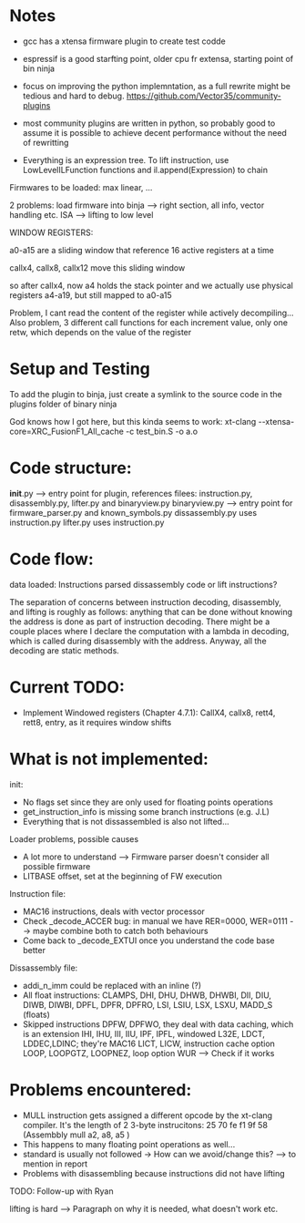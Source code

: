# Notes

- gcc has a xtensa  firmware plugin to create test codde
- espressif is a good starfting point, older cpu fr extensa, starting point of bin ninja
- focus on improving the python implemntation, as a full rewrite might be tedious and hard to debug.
https://github.com/Vector35/community-plugins
- most community plugins are written in python, so probably good to assume it is possible to achieve decent performance without the need of rewritting

- Everything is an expression tree. To lift instruction, use LowLevelILFunction functions and il.append(Expression) to chain

Firmwares to be loaded: max linear, ...

2 problems:
  load firmware into binja --> right section, all info, vector handling etc.
  ISA --> lifting to low level


WINDOW REGISTERS:


a0-a15 are a sliding window that reference 16 active registers at a time

callx4, callx8, callx12 move this sliding window

so after callx4, now a4 holds the stack pointer and we actually use physical registers a4-a19, but still mapped to a0-a15

Problem, I cant read the content of the register while actively decompiling...
Also problem, 3 different call functions for each increment value, only one retw, which depends on the value of the register


# Setup and Testing
To add the plugin to binja, just create a symlink to the source code in the plugins folder of binary ninja

God knows how I got here, but this kinda seems to work:
 xt-clang --xtensa-core=XRC_FusionF1_All_cache -c test_bin.S -o a.o

# Code structure:
__init__.py --> entry point for plugin, references filees: instruction.py, disassembly.py, lifter.py and binaryview.py
binaryview.py --> entry point for firmware_parser.py and known_symbols.py
dissassembly.py uses instruction.py
lifter.py uses instruction.py

# Code flow:
data loaded:
Instructions parsed
dissassembly code or lift instructions?


The separation of concerns between instruction decoding, disassembly, and
lifting is roughly as follows: anything that can be done without knowing the
address is done as part of instruction decoding. There might be a couple places
where I declare the computation with a lambda in decoding, which is called
during disassembly with the address. Anyway, all the decoding are static
methods.

# Current TODO:
 - Implement Windowed registers (Chapter 4.7.1): CallX4, callx8, rett4, rett8, entry, as it requires window shifts

# What is not implemented:

init:
 - No flags set since they are only used for floating points operations
 - get_instruction_info is missing some branch instructions (e.g. J.L)
 - Everything that is not dissassembled is also not lifted...

Loader problems, possible causes
 - A lot more to understand --> Firmware parser doesn't consider all possible firmware
 - LITBASE offset, set at the beginning of FW execution

Instruction file:
 - MAC16 instructions, deals with vector processor
 - Check _decode_ACCER bug: in manual we have RER=0000, WER=0111 --> maybe combine both to catch both behaviours
 - Come back to _decode_EXTUI once you understand the code base better 

Dissassembly file:
 - addi_n_imm could be replaced with an inline (?)
 - All float instructions:
    CLAMPS,  DHI, DHU, DHWB, DHWBI, DII, DIU, DIWB, DIWBI, DPFL, DPFR, DPFRO,
    LSI, LSIU, LSX, LSXU, MADD_S (floats)
 - Skipped instructions
    DPFW, DPFWO, they deal with data caching, which is an extension
    IHI, IHU, III, IIU, IPF, IPFL, windowed L32E, LDCT, 
    LDDEC,LDINC; they're MAC16
    LICT, LICW, instruction cache option
    LOOP, LOOPGTZ, LOOPNEZ, loop option
    WUR --> Check if it works



# Problems encountered:
 - MULL instruction gets assigned a different opcode by the xt-clang compiler. It's the length of 2 3-byte instrucitons: 25 70 fe f1 9f 58 (Assembbly mull a2, a8, a5 )
 - This happens to many floating point operations as well...
 - standard is usually not followed -> How can we avoid/change this? --> to mention in report
 - Problems with disassembling because instructions did not have lifting 

TODO:
Follow-up with Ryan

lifting is hard --> Paragraph on why it is needed, what doesn't work etc.



